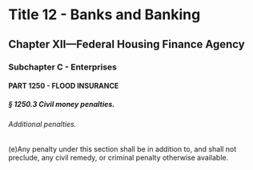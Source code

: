 
# Title 12 - Banks and Banking
## Chapter XII—Federal Housing Finance Agency
### Subchapter C - Enterprises
#### PART 1250 - FLOOD INSURANCE
##### § 1250.3 Civil money penalties.
###### Additional penalties.

(e)Any penalty under this section shall be in addition to, and shall not preclude, any civil remedy, or criminal penalty otherwise available.
